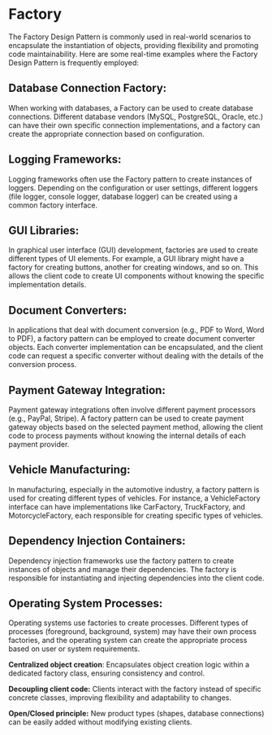 
# Factory

The Factory Design Pattern is commonly used in real-world scenarios to encapsulate the instantiation of objects, providing flexibility and promoting code maintainability. Here are some real-time examples where the Factory Design Pattern is frequently employed:

## Database Connection Factory:
When working with databases, a Factory can be used to create database connections. Different database vendors (MySQL, PostgreSQL, Oracle, etc.) can have their own specific connection implementations, and a factory can create the appropriate connection based on configuration.

## Logging Frameworks:
Logging frameworks often use the Factory pattern to create instances of loggers. Depending on the configuration or user settings, different loggers (file logger, console logger, database logger) can be created using a common factory interface.

## GUI Libraries:
In graphical user interface (GUI) development, factories are used to create different types of UI elements. For example, a GUI library might have a factory for creating buttons, another for creating windows, and so on. This allows the client code to create UI components without knowing the specific implementation details.

## Document Converters:
In applications that deal with document conversion (e.g., PDF to Word, Word to PDF), a factory pattern can be employed to create document converter objects. Each converter implementation can be encapsulated, and the client code can request a specific converter without dealing with the details of the conversion process.

## Payment Gateway Integration:
Payment gateway integrations often involve different payment processors (e.g., PayPal, Stripe). A factory pattern can be used to create payment gateway objects based on the selected payment method, allowing the client code to process payments without knowing the internal details of each payment provider.

## Vehicle Manufacturing:
In manufacturing, especially in the automotive industry, a factory pattern is used for creating different types of vehicles. For instance, a VehicleFactory interface can have implementations like CarFactory, TruckFactory, and MotorcycleFactory, each responsible for creating specific types of vehicles.

## Dependency Injection Containers:
Dependency injection frameworks use the factory pattern to create instances of objects and manage their dependencies. The factory is responsible for instantiating and injecting dependencies into the client code.

## Operating System Processes:
Operating systems use factories to create processes. Different types of processes (foreground, background, system) may have their own process factories, and the operating system can create the appropriate process based on user or system requirements.

**Centralized object creation**: Encapsulates object creation logic within a dedicated factory class, ensuring consistency and control.

**Decoupling client code:** Clients interact with the factory instead of specific concrete classes, improving flexibility and adaptability to changes.

**Open/Closed principle:** New product types (shapes, database connections) can be easily added without modifying existing clients.